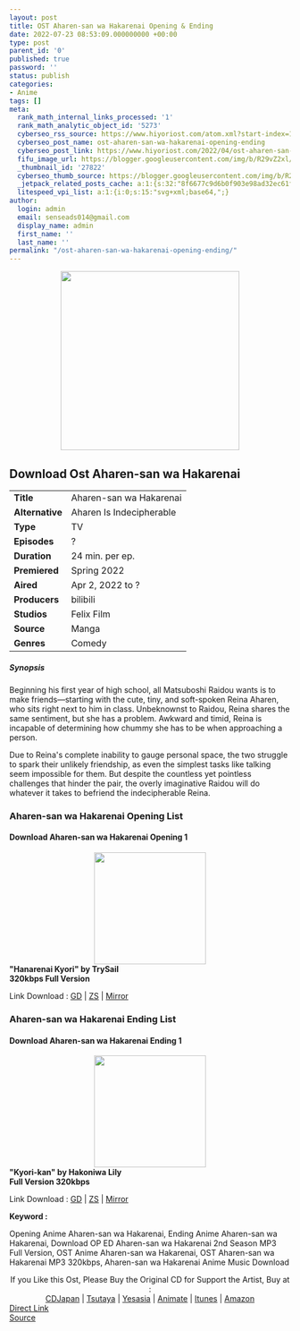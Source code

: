 ```yaml
---
layout: post
title: OST Aharen-san wa Hakarenai Opening & Ending
date: 2022-07-23 08:53:09.000000000 +00:00
type: post
parent_id: '0'
published: true
password: ''
status: publish
categories:
- Anime
tags: []
meta:
  rank_math_internal_links_processed: '1'
  rank_math_analytic_object_id: '5273'
  cyberseo_rss_source: https://www.hiyoriost.com/atom.xml?start-index=1
  cyberseo_post_name: ost-aharen-san-wa-hakarenai-opening-ending
  cyberseo_post_link: https://www.hiyoriost.com/2022/04/ost-aharen-san-wa-hakarenai-opening.html
  fifu_image_url: https://blogger.googleusercontent.com/img/b/R29vZ2xl/AVvXsEh9-mGLNmSNqWfT-k4Vs_aSn1yY_z-HsqlFHEAgynpXS13ZbpqeZRJnR-e_yogcGARKxUa0DecK8AsVyC9gzZH6l4QqhaVLL--wFJoEe5Z1wqPM7v8oo92yuz-QQ2hT3ybOKtBphpXKn_InAXrh5_O1BJ8NPf-inGlXrWzZloZ1QRRfQwXFOyDmQdd5/s320/819b74cdaf41b5e68695b310f6478fcc1648833623_full.jpg
  _thumbnail_id: '27822'
  cyberseo_thumb_source: https://blogger.googleusercontent.com/img/b/R29vZ2xl/AVvXsEh9-mGLNmSNqWfT-k4Vs_aSn1yY_z-HsqlFHEAgynpXS13ZbpqeZRJnR-e_yogcGARKxUa0DecK8AsVyC9gzZH6l4QqhaVLL--wFJoEe5Z1wqPM7v8oo92yuz-QQ2hT3ybOKtBphpXKn_InAXrh5_O1BJ8NPf-inGlXrWzZloZ1QRRfQwXFOyDmQdd5/s320/819b74cdaf41b5e68695b310f6478fcc1648833623_full.jpg
  _jetpack_related_posts_cache: a:1:{s:32:"8f6677c9d6b0f903e98ad32ec61f8deb";a:2:{s:7:"expires";i:1658621021;s:7:"payload";a:3:{i:0;a:1:{s:2:"id";i:27965;}i:1;a:1:{s:2:"id";i:26136;}i:2;a:1:{s:2:"id";i:27849;}}}}
  litespeed_vpi_list: a:1:{i:0;s:15:"svg+xml;base64,";}
author:
  login: admin
  email: senseads014@gmail.com
  display_name: admin
  first_name: ''
  last_name: ''
permalink: "/ost-aharen-san-wa-hakarenai-opening-ending/"
---
```

<div align="center"><img alt border="0" data-original-height="960" data-original-width="640" height="320" src="{{ site.baseurl }}/assets/2022/07/819b74cdaf41b5e68695b310f6478fcc1648833623_full.jpg" /></div>
<div class="judulanime">
<h2>Download Ost Aharen-san wa Hakarenai</h2>
</div>
<div class="info2" id="Info">
<table>
<tbody>
<tr>
<td class="tablex"><b>Title</b> </td>
<td>Aharen-san wa Hakarenai</td>
</tr>
<tr>
<td class="tablex"><b>Alternative</b> </td>
<td>Aharen Is Indecipherable</td>
</tr>
<tr>
<td class="tablex"><b>Type</b> </td>
<td>TV</td>
</tr>
<tr>
<td class="tablex"><b>Episodes</b> </td>
<td>?</td>
</tr>
<tr>
<td class="tablex"><b>Duration</b> </td>
<td>24 min. per ep.</td>
</tr>
<tr>
<td class="tablex"><b>Premiered</b> </td>
<td>Spring 2022</td>
</tr>
<tr>
<td class="tablex"><b>Aired</b> </td>
<td>Apr 2, 2022 to ?</td>
</tr>
<tr>
<td class="tablex"><b>Producers</b> </td>
<td>bilibili</td>
</tr>
<tr>
<td class="tablex"><b>Studios</b> </td>
<td>Felix Film</td>
</tr>
<tr>
<td class="tablex"><b>Source</b> </td>
<td>Manga</td>
</tr>
<tr>
<td class="tablex"><b>Genres</b> </td>
<td>Comedy</td>
</tr>
</tbody>
</table>
</div>
<div class="sinopsis">
<h5>Synopsis</h5>
</div>
<div class="deskripsi">
<p>Beginning his first year of high school, all Matsuboshi Raidou wants is to make friends—starting with the cute, tiny, and soft-spoken Reina Aharen, who sits right next to him in class. Unbeknownst to Raidou, Reina shares the same sentiment, but she has a problem. Awkward and timid, Reina is incapable of determining how chummy she has to be when approaching a person.</p>
<p>Due to Reina's complete inability to gauge personal space, the two struggle to spark their unlikely friendship, as even the simplest tasks like talking seem impossible for them. But despite the countless yet pointless challenges that hinder the pair, the overly imaginative Raidou will do whatever it takes to befriend the indecipherable Reina.</p>
</div>
<div class="listz">
<h3>Aharen-san wa Hakarenai Opening List</h3>
</div>
<div class="listz2">
<div class="listz1">
<h4>Download Aharen-san wa Hakarenai Opening 1</h4>
</div>
<div class="listz2">
<div align="center"><img alt border="0" data-original-height="1000" data-original-width="1000" src="{{ site.baseurl }}/assets/2022/07/cover%20%2826%29.jpg" width="200" /></div>
</div>
<div class="listz2"><b>"Hanarenai Kyori" by TrySail<br />320kbps Full Version</b>
<p>Link Download : <a href="https://drive.google.com/file/d/16C3xPrz1we2khazB0y5MDbmjYaKBPsUR/view?usp=drivesdk" rel="nofollow noopener" target="_blank">GD</a> | <a href="https://www22.zippyshare.com/v/svgvPbVG/file.html" rel="nofollow noopener" target="_blank">ZS</a> | <a href="https://mir.cr/0RYZRUBB" rel="nofollow noopener" target="_blank">Mirror</a></p>
</div>
</div>
<div class="listz">
<h3>Aharen-san wa Hakarenai Ending List</h3>
</div>
<div class="listz2">
<div class="listz1">
<h4>Download Aharen-san wa Hakarenai Ending 1</h4>
</div>
<div class="listz2">
<div align="center"><img alt border="0" data-original-height="600" data-original-width="600" src="{{ site.baseurl }}/assets/2022/07/cover%20%2880%29.jpg" width="200" /></div>
</div>
<div class="listz2"><b>"Kyori-kan" by Hakoniwa Lily<br />Full Version 320kbps</b>
<p>Link Download : <a href="https://drive.google.com/file/d/1fF7yfnmE_YaE0JuV_qhKSbw3V7d0QIm3/view?usp=drivesdk" rel="nofollow noopener" target="_blank">GD</a> | <a href="https://www35.zippyshare.com/v/B2WMnEkl/file.html" rel="nofollow noopener" target="_blank">ZS</a> | <a href="https://mir.cr/055SIFOG" rel="nofollow noopener" target="_blank">Mirror</a></p>
</div>
</div>
<p><b>Keyword : </b>
<div class="tagser">Opening Anime Aharen-san wa Hakarenai, Ending Anime Aharen-san wa Hakarenai, Download OP ED Aharen-san wa Hakarenai 2nd Season MP3 Full Version, OST Anime Aharen-san wa Hakarenai, OST Aharen-san wa Hakarenai MP3 320kbps, Aharen-san wa Hakarenai Anime Music Download</div>
<p> 
<div class="buycd" align="center">If you Like this Ost, Please Buy the Original CD for Support the Artist, Buy at : <br /><a href="https://www.cdjapan.co.jp/" target="_blank" rel="noopener">CDJapan</a> | <a href="https://shop.tsutaya.co.jp/" target="_blank" rel="noopener">Tsutaya</a> | <a href="https://www.yesasia.com/" target="_blank" rel="noopener">Yesasia</a> | <a href="https://www.animate-onlineshop.jp/" target="_blank" rel="noopener">Animate</a> | <a href="https://www.apple.com/jp/itunes" target="_blank" rel="noopener">Itunes</a> | <a href="https://amazon.co.jp/" target="_blank" rel="noopener">Amazon</a>
</div>
<link rel="stylesheet" href="https://cdnjs.cloudflare.com/ajax/libs/font-awesome/4.7.0/css/font-awesome.min.css" />
<div class="divbtn"> <a href="https://handymansurrender.com/fihup8buzv?key=94550f7ce39444073321dde3b8782f97" class="btn"><i class="fa fa-download"></i> Direct Link</a> <br /><a href="https://www.hiyoriost.com/2022/04/ost-aharen-san-wa-hakarenai-opening.html">Source</a> </div>
